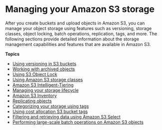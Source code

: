 # Managing your Amazon S3 storage<a name="managing-storage"></a>

After you create buckets and upload objects in Amazon S3, you can manage your object storage using features such as versioning, storage classes, object locking, batch operations, replication, tags, and more\. The following sections provide detailed information about the storage management capabilities and features that are available in Amazon S3\.

**Topics**
+ [Using versioning in S3 buckets](Versioning.md)
+ [Working with archived objects](archived-objects.md)
+ [Using S3 Object Lock](object-lock.md)
+ [Using Amazon S3 storage classes](storage-class-intro.md)
+ [Amazon S3 Intelligent\-Tiering](intelligent-tiering.md)
+ [Managing your storage lifecycle](object-lifecycle-mgmt.md)
+ [Amazon S3 Inventory](storage-inventory.md)
+ [Replicating objects](replication.md)
+ [Categorizing your storage using tags](object-tagging.md)
+ [Using cost allocation S3 bucket tags](CostAllocTagging.md)
+ [Filtering and retrieving data using Amazon S3 Select](selecting-content-from-objects.md)
+ [Performing large\-scale batch operations on Amazon S3 objects](batch-ops.md)